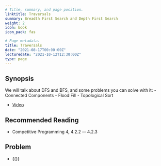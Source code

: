 ```yaml
---
# Title, summary, and page position.
linktitle: Traversals
summary: Breadth First Search and Depth First Search
weight: 2
icon: book
icon_pack: fas

# Page metadata.
title: Traversals
date: "2021-08-17T00:00:00Z"
lecturedate: "2021-10-12T12:30:00Z"
type: page
---
```


## Synopsis

  We will talk about DFS and BFS, and some problems you can solve with it:
    - Connected Components
    - Flood Fill
    - Topological Sort

  - [Video](https://mediaspace.illinois.edu/media/t/1_686vmrld)

## Recommended Reading

 - Competitive Programming 4, 4.2.2 -- 4.2.3

## Problem

 - {{<UVa id="3104" name="11953 - Battleships" >}}

